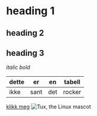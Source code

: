 # heading 1
## heading 2
## heading 3

_italic_ *bold* 

|dette|er|en|tabell|
|-----|--|--|------|
|ikke |sant|det|rocker|

[klikk meg](https://vg.no)
![Tux, the Linux mascot](/images/tux.png)
